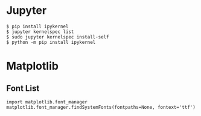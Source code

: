 <!-- TITLE: Jupyter -->
<!-- SUBTITLE: A quick summary of Jupyter -->

# Jupyter
```
$ pip install ipykernel
$ jupyter kernelspec list
$ sudo jupyter kernelspec install-self
$ python -m pip install ipykernel
```

# Matplotlib
## Font List
```
import matplotlib.font_manager
matplotlib.font_manager.findSystemFonts(fontpaths=None, fontext='ttf')
```
